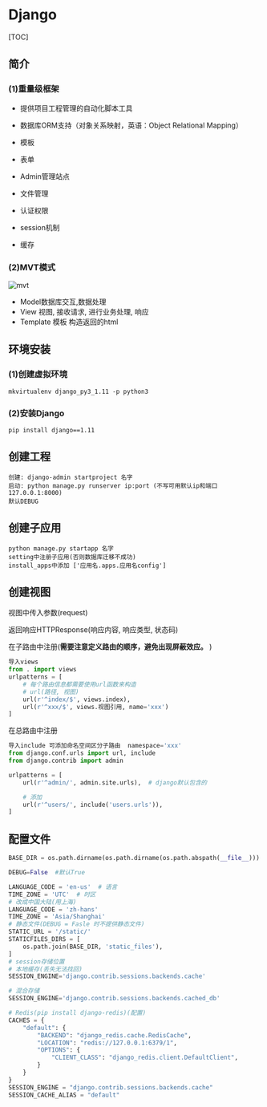 # Django

[TOC]

## 简介

### (1)重量级框架

- 提供项目工程管理的自动化脚本工具

- 数据库ORM支持（对象关系映射，英语：Object Relational Mapping）
- 模板
- 表单
- Admin管理站点
- 文件管理
- 认证权限
- session机制
- 缓存

### (2)MVT模式

![mvt](file:///C:/Users/Administrator/Desktop/django%E8%AE%B2%E4%B9%89/images/mvt.png)

- Model数据库交互,数据处理
- View 视图, 接收请求, 进行业务处理, 响应
- Template 模板 构造返回的html

## 环境安装

### (1)创建虚拟环境

```
mkvirtualenv django_py3_1.11 -p python3
```

### (2)安装Django

```
pip install django==1.11
```

## 创建工程

```
创建: django-admin startproject 名字
启动: python manage.py runserver ip:port (不写可用默认ip和端口 127.0.0.1:8000)
默认DEBUG
```

## 创建子应用

```
python manage.py startapp 名字
setting中注册子应用(否则数据库迁移不成功)
install_apps中添加 ['应用名.apps.应用名config']
```

## 创建视图

视图中传入参数(request)

返回响应HTTPResponse(响应内容, 响应类型, 状态码)

在子路由中注册(**需要注意定义路由的顺序，避免出现屏蔽效应。** )

```python
导入views
from . import views
urlpatterns = [
    # 每个路由信息都需要使用url函数来构造
    # url(路径, 视图)
    url(r'^index/$', views.index),
    url(r'^xxx/$', views.视图引用, name='xxx')
]
```

在总路由中注册

```python
导入include 可添加命名空间区分子路由  namespace='xxx'
from django.conf.urls import url, include
from django.contrib import admin

urlpatterns = [
    url(r'^admin/', admin.site.urls),  # django默认包含的

    # 添加
    url(r'^users/', include('users.urls')), 
]
```

## 配置文件

```python
BASE_DIR = os.path.dirname(os.path.dirname(os.path.abspath(__file__)))

DEBUG=False  #默认True

LANGUAGE_CODE = 'en-us'  # 语言
TIME_ZONE = 'UTC'  # 时区
# 改成中国大陆(用上海)
LANGUAGE_CODE = 'zh-hans'
TIME_ZONE = 'Asia/Shanghai'
# 静态文件(DEBUG = Fasle 时不提供静态文件)
STATIC_URL = '/static/'
STATICFILES_DIRS = [
    os.path.join(BASE_DIR, 'static_files'),
]
# session存储位置
# 本地缓存(丢失无法找回)
SESSION_ENGINE='django.contrib.sessions.backends.cache'

# 混合存储
SESSION_ENGINE='django.contrib.sessions.backends.cached_db'

# Redis(pip install django-redis)(配置)
CACHES = {
    "default": {
        "BACKEND": "django_redis.cache.RedisCache",
        "LOCATION": "redis://127.0.0.1:6379/1",
        "OPTIONS": {
            "CLIENT_CLASS": "django_redis.client.DefaultClient",
        }
    }
}
SESSION_ENGINE = "django.contrib.sessions.backends.cache"
SESSION_CACHE_ALIAS = "default"
```

